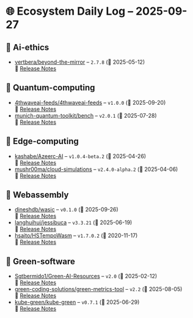 # 🌐 Ecosystem Daily Log – 2025-09-27

## 🔹 Ai-ethics
- [vertbera/beyond-the-mirror](https://github.com/vertbera/beyond-the-mirror/releases/tag/2.7.8) – `2.7.8` (📅 2025-05-12)  
  🔗 [Release Notes](https://github.com/vertbera/beyond-the-mirror/releases/tag/2.7.8)

## 🔹 Quantum-computing
- [4thwaveai-feeds/4thwaveai-feeds](https://github.com/4thwaveai-feeds/4thwaveai-feeds/releases/tag/v1.0.0) – `v1.0.0` (📅 2025-09-20)  
  🔗 [Release Notes](https://github.com/4thwaveai-feeds/4thwaveai-feeds/releases/tag/v1.0.0)
- [munich-quantum-toolkit/bench](https://github.com/munich-quantum-toolkit/bench/releases/tag/v2.0.1) – `v2.0.1` (📅 2025-07-28)  
  🔗 [Release Notes](https://github.com/munich-quantum-toolkit/bench/releases/tag/v2.0.1)

## 🔹 Edge-computing
- [kashabe/Azeerc-AI](https://github.com/kashabe/Azeerc-AI/releases/tag/v1.0.4-beta.2) – `v1.0.4-beta.2` (📅 2025-04-26)  
  🔗 [Release Notes](https://github.com/kashabe/Azeerc-AI/releases/tag/v1.0.4-beta.2)
- [mushr00ma/cloud-simulations](https://github.com/mushr00ma/cloud-simulations/releases/tag/v2.4.0-alpha.2) – `v2.4.0-alpha.2` (📅 2025-04-06)  
  🔗 [Release Notes](https://github.com/mushr00ma/cloud-simulations/releases/tag/v2.4.0-alpha.2)

## 🔹 Webassembly
- [dineshdb/wasic](https://github.com/dineshdb/wasic/releases/tag/v0.1.0) – `v0.1.0` (📅 2025-09-26)  
  🔗 [Release Notes](https://github.com/dineshdb/wasic/releases/tag/v0.1.0)
- [langhuihui/jessibuca](https://github.com/langhuihui/jessibuca/releases/tag/v3.3.21) – `v3.3.21` (📅 2025-06-19)  
  🔗 [Release Notes](https://github.com/langhuihui/jessibuca/releases/tag/v3.3.21)
- [hsaito/HSTempoWasm](https://github.com/hsaito/HSTempoWasm/releases/tag/v1.7.0.2) – `v1.7.0.2` (📅 2020-11-17)  
  🔗 [Release Notes](https://github.com/hsaito/HSTempoWasm/releases/tag/v1.7.0.2)

## 🔹 Green-software
- [Sgtbermido1/Green-AI-Resources](https://github.com/Sgtbermido1/Green-AI-Resources/releases/tag/v2.0) – `v2.0` (📅 2025-02-12)  
  🔗 [Release Notes](https://github.com/Sgtbermido1/Green-AI-Resources/releases/tag/v2.0)
- [green-coding-solutions/green-metrics-tool](https://github.com/green-coding-solutions/green-metrics-tool/releases/tag/v2.2) – `v2.2` (📅 2025-08-05)  
  🔗 [Release Notes](https://github.com/green-coding-solutions/green-metrics-tool/releases/tag/v2.2)
- [kube-green/kube-green](https://github.com/kube-green/kube-green/releases/tag/v0.7.1) – `v0.7.1` (📅 2025-06-29)  
  🔗 [Release Notes](https://github.com/kube-green/kube-green/releases/tag/v0.7.1)